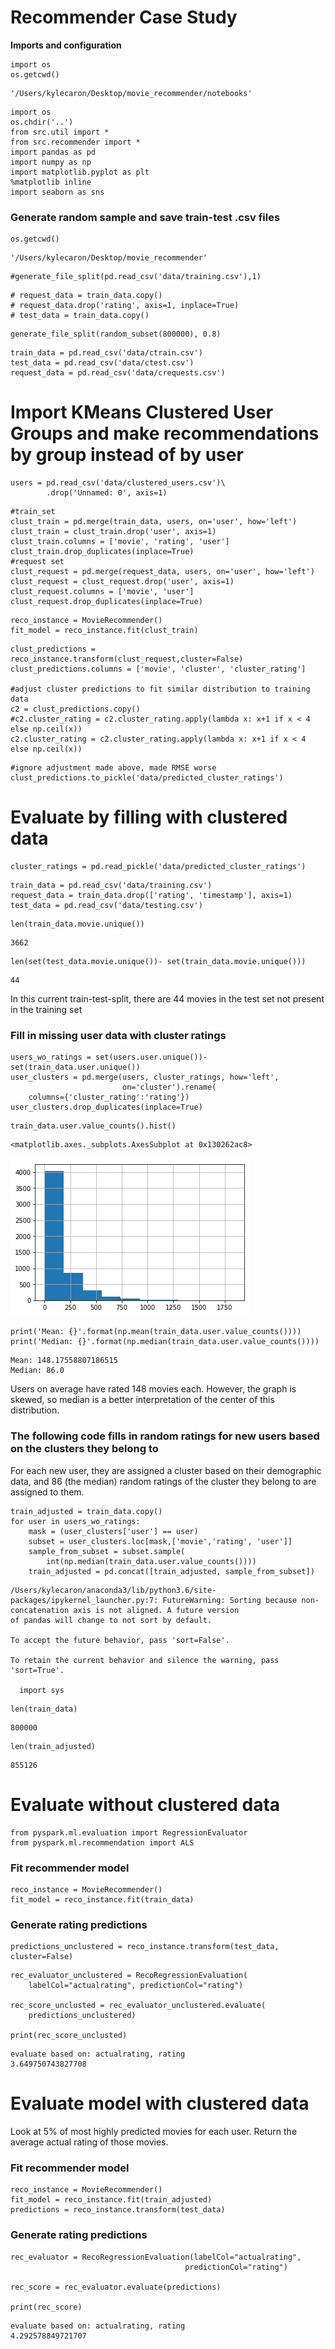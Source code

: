 
# Recommender Case Study

**Imports and configuration**


```
import os
os.getcwd()
```




    '/Users/kylecaron/Desktop/movie_recommender/notebooks'




```
import os
os.chdir('..')
from src.util import *
from src.recommender import *
import pandas as pd
import numpy as np
import matplotlib.pyplot as plt
%matplotlib inline
import seaborn as sns
```

### Generate random sample and save train-test .csv files


```
os.getcwd()
```




    '/Users/kylecaron/Desktop/movie_recommender'




```
#generate_file_split(pd.read_csv('data/training.csv'),1)
```


```
# request_data = train_data.copy()
# request_data.drop('rating', axis=1, inplace=True)
# test_data = train_data.copy()
```


```
generate_file_split(random_subset(800000), 0.8)
```


```
train_data = pd.read_csv('data/ctrain.csv')
test_data = pd.read_csv('data/ctest.csv')
request_data = pd.read_csv('data/crequests.csv')
```

# Import KMeans Clustered User Groups and make recommendations by group instead of by user


```
users = pd.read_csv('data/clustered_users.csv')\
        .drop('Unnamed: 0', axis=1)
```


```
#train_set
clust_train = pd.merge(train_data, users, on='user', how='left')
clust_train = clust_train.drop('user', axis=1)
clust_train.columns = ['movie', 'rating', 'user']
clust_train.drop_duplicates(inplace=True)
#request set
clust_request = pd.merge(request_data, users, on='user', how='left')
clust_request = clust_request.drop('user', axis=1)
clust_request.columns = ['movie', 'user']
clust_request.drop_duplicates(inplace=True)
```


```
reco_instance = MovieRecommender()
fit_model = reco_instance.fit(clust_train)
```


```
clust_predictions = reco_instance.transform(clust_request,cluster=False)
clust_predictions.columns = ['movie', 'cluster', 'cluster_rating']

#adjust cluster predictions to fit similar distribution to training data
c2 = clust_predictions.copy()
#c2.cluster_rating = c2.cluster_rating.apply(lambda x: x+1 if x < 4 else np.ceil(x))
c2.cluster_rating = c2.cluster_rating.apply(lambda x: x+1 if x < 4 else np.ceil(x))
```


```
#ignore adjustment made above, made RMSE worse
clust_predictions.to_pickle('data/predicted_cluster_ratings')
```

# Evaluate by filling with clustered data


```
cluster_ratings = pd.read_pickle('data/predicted_cluster_ratings')
```


```
train_data = pd.read_csv('data/training.csv')
request_data = train_data.drop(['rating', 'timestamp'], axis=1)
test_data = pd.read_csv('data/testing.csv')
```


```
len(train_data.movie.unique())
```




    3662




```
len(set(test_data.movie.unique())- set(train_data.movie.unique()))
```




    44



In this current train-test-split, there are 44 movies in the test set not present in the training set

### Fill in missing user data with cluster ratings


```
users_wo_ratings = set(users.user.unique())-set(train_data.user.unique())
user_clusters = pd.merge(users, cluster_ratings, how='left', 
                         on='cluster').rename(
    columns={'cluster_rating':'rating'})
user_clusters.drop_duplicates(inplace=True)
```


```
train_data.user.value_counts().hist()
```




    <matplotlib.axes._subplots.AxesSubplot at 0x130262ac8>




![png](ALS_Model_files/ALS_Model_24_1.png)



```
print('Mean: {}'.format(np.mean(train_data.user.value_counts())))
print('Median: {}'.format(np.median(train_data.user.value_counts())))
```

    Mean: 148.17558807186515
    Median: 86.0


Users on average have rated 148 movies each. However, the graph is skewed, so median is a better interpretation of the center of this distribution.

### The following code fills in random ratings for new users based on the clusters they belong to

For each new user, they are assigned a cluster based on their demographic data, and 86 (the median) random ratings of the cluster they belong to are assigned to them.


```
train_adjusted = train_data.copy()
for user in users_wo_ratings:
    mask = (user_clusters['user'] == user)
    subset = user_clusters.loc[mask,['movie','rating', 'user']]
    sample_from_subset = subset.sample(
        int(np.median(train_data.user.value_counts())))
    train_adjusted = pd.concat([train_adjusted, sample_from_subset])

```

    /Users/kylecaron/anaconda3/lib/python3.6/site-packages/ipykernel_launcher.py:7: FutureWarning: Sorting because non-concatenation axis is not aligned. A future version
    of pandas will change to not sort by default.
    
    To accept the future behavior, pass 'sort=False'.
    
    To retain the current behavior and silence the warning, pass 'sort=True'.
    
      import sys



```
len(train_data)
```




    800000




```
len(train_adjusted)
```




    855126



# Evaluate without clustered data


```
from pyspark.ml.evaluation import RegressionEvaluator
from pyspark.ml.recommendation import ALS
```

### Fit recommender model


```
reco_instance = MovieRecommender()
fit_model = reco_instance.fit(train_data)
```

### Generate rating predictions


```
predictions_unclustered = reco_instance.transform(test_data, cluster=False)
```


```
rec_evaluator_unclustered = RecoRegressionEvaluation(
    labelCol="actualrating", predictionCol="rating")

rec_score_unclusted = rec_evaluator_unclustered.evaluate(
    predictions_unclustered)

print(rec_score_unclusted)
```

    evaluate based on: actualrating, rating
    3.649750743827708


# Evaluate model with clustered data

Look at 5% of most highly predicted movies for each user.
        Return the average actual rating of those movies.

### Fit recommender model


```
reco_instance = MovieRecommender()
fit_model = reco_instance.fit(train_adjusted)
predictions = reco_instance.transform(test_data)
```

### Generate rating predictions


```
rec_evaluator = RecoRegressionEvaluation(labelCol="actualrating",
                                       predictionCol="rating")

rec_score = rec_evaluator.evaluate(predictions)

print(rec_score)
```

    evaluate based on: actualrating, rating
    4.292578849721707

